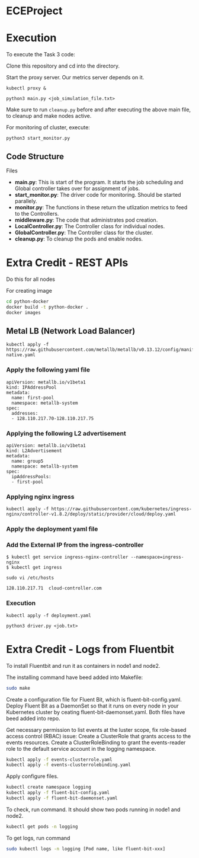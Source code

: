 # ECEProject

# Execution

To execute the Task 3 code:

Clone this repository and cd into the directory.

Start the proxy server. Our metrics server depends on it.

```
kubectl proxy &
```

```
python3 main.py <job_simulation_file.txt>
```

Make sure to run `cleanup.py` before and after executing the above main file, to cleanup and make nodes active.

For monitoring of cluster, execute:

```
python3 start_monitor.py
```

## Code Structure
  
Files

- **main.py**: This is start of the program. It starts the job scheduling and Global controller takes over for assignment of jobs.
- **start_monitor.py**: The driver code for monitoring. Should be started parallely.
- **monitor.py**: The functions in these return the utlization metrics to feed to the Controllers.
- **middleware.py**: The code that administrates pod creation.
- **LocalController.py**: The Controller class for individual nodes.
- **GlobalController.py**: The Controller class for the cluster.
- **cleanup.py**: To cleanup the pods and enable nodes.

# Extra Credit - REST APIs

Do this for all nodes

For creating image

```bash
cd python-docker
docker build -t python-docker .
docker images
```


## Metal LB (Network Load Balancer)

```
kubectl apply -f https://raw.githubusercontent.com/metallb/metallb/v0.13.12/config/manifests/metallb-native.yaml
```


### Apply the following yaml file

```
apiVersion: metallb.io/v1beta1
kind: IPAddressPool
metadata: 
  name: first-pool
  namespace: metallb-system
spec:
  addresses: 
  - 128.110.217.70-128.110.217.75
```


### Applying the following L2 advertisement

```
apiVersion: metallb.io/v1beta1
kind: L2Advertisement
metadata:
  name: group5
  namespace: metallb-system
spec:
  ipAddressPools:
  - first-pool
```



### Applying nginx ingress

```
kubectl apply -f https://raw.githubusercontent.com/kubernetes/ingress-nginx/controller-v1.8.2/deploy/static/provider/cloud/deploy.yaml
```


### Apply the deployment yaml file


### Add the External IP from the ingress-controller

```
$ kubectl get service ingress-nginx-controller --namespace=ingress-nginx
$ kubectl get ingress
```


```
sudo vi /etc/hosts 
```


```
128.110.217.71 	cloud-controller.com
```

### Execution

```
kubectl apply -f deployment.yaml
```

```
python3 driver.py <job.txt>
```

# Extra Credit - Logs from Fluentbit
To install Fluentbit and run it as containers in node1 and node2.

The installing command have beed added into Makefile:
```bash
sudo make
```
Create a configuration file for Fluent Bit, which is fluent-bit-config.yaml.
Deploy Fluent Bit as a DaemonSet so that it runs on every node in your Kubernetes cluster by ceating fluent-bit-daemonset.yaml.
Both files have beed added into repo.

Get necessary permission to list events at the luster scope, fix role-based access control (RBAC) issue:
Create a ClusterRole that grants access to the events resources. 
Create a ClusterRoleBinding to grant the events-reader role to the default service account in the logging namespace.
```bash
kubectl apply -f events-clusterrole.yaml
kubectl apply -f events-clusterrolebinding.yaml
```

Apply configure files.
```bash
kubectl create namespace logging
kubectl apply -f fluent-bit-config.yaml
kubectl apply -f fluent-bit-daemonset.yaml
```
To check, run command. It should show two pods running in node1 and node2.
```bash
kubectl get pods -n logging
```
To get logs, run command
```bash
sudo kubectl logs -n logging [Pod name, like fluent-bit-xxx]
```
